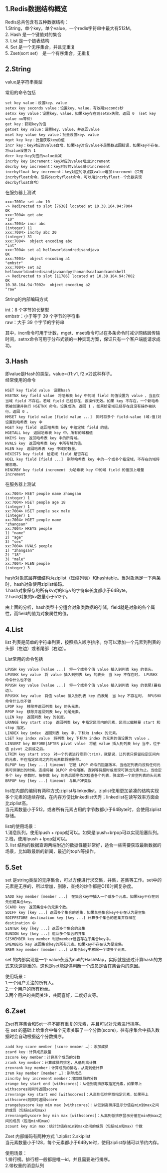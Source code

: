 ## 1.Redis数据结构概览  
Redis总共包含有五种数据结构：  
1.String，单个key，单个value，一个redis字符串中最大有512M。  
2. Hash 是一个键值对的集合  
3. List 是一个链表结构  
4. Set 是一个无序集合，并且无重复  
5. Zset(sort set)　是一个有序集合，无重复  

## 2.String
value是字符串类型  

常用的命令包括  

```
set key value：设置key、value
setex key seconds value：设置key、value，有效期seconds秒
setnx key value：设置key、value，如果key存在则setnx失败，返回 0 （set key value nx等价）
get key：获取key的值
getset key value：设置key、value，并返回value
mset key value key value：批量设置key、value
mget key key：批量获取key的值
incr key：key对应的value自增，如果key对应value不是整数返回错误，如果key不存在，将value设置为 1
decr key:key对应的value自减
incrby key increment：key对应的value增加increment
decrby key increment：key对应的value减少increment
incrbyfloat key increment：key对应的浮点数value增加increment（只有incrbyfloat命令，没有decrbyfloat命令，可以用incrbyfloat一个负数实现decrbyfloat命令）
```  

在服务器上测试  

```
xxx:7001> set abc 10
-> Redirected to slot [7638] located at 10.38.164.94:7004
OK
xxx:7004> get abc
"10"
xxx:7004> incr abc
(integer) 11
xxx:7004> incrby abc 20
(integer) 31
xxx:7004>  object encoding abc
"int"
xxx:7004> set a1 helloworldandredisandjava
OK
xxx:7004>  object encoding a1
"embstr"
xxx:7004> set a2 helloworldandredisandjavaandpythonandscalaandcandshell
-> Redirected to slot [11786] located at 10.38.164.94:7002
OK
10.38.164.94:7002>  object encoding a2
"raw"
```  

String的内部编码方式  

int：8 个字节的长整型  
embstr：小于等于 39 个字节的字符串  
raw：大于 39 个字节的字符串  

其中，incr命令可用于计数，mget、mset命令可以在多条命令时减少网络层传输时间，setnx命令可用于分布式锁的一种实现方案，保证只有一个客户端能请求成功。  


## 3.Hash
即value是Hash的类型，value={f1:v1, f2:v2}这种样子。  
经常使用的命令  

```
HSET key field value　设置hash
HSETNX key field value　将哈希表 key 中的域 field 的值设置为 value ，当且仅当域 field 不存在。若域 field 已经存在，该操作无效。如果 key 不存在，一个新哈希表被创建并执行 HSETNX 命令。设置成功，返回 1 。如果给定域已经存在且没有操作被执行，返回 0 。
HMSET key field value [field value ...]　同时将多个 field-value (域-值)对设置到哈希表 key 中
HGET key field　返回哈希表 key 中给定域 field 的值。
HGETALL key　返回哈希表 key 中，所有的域和值
HKEYS key　返回哈希表 key 中的所有域。
HVALS key　返回哈希表 key 中所有域的值。
HLEN key　返回哈希表 key 中域的数量。
HEXISTS key field　给定域 field 是否存在
HDEL key field [field ...]　删除哈希表 key 中的一个或多个指定域，不存在的域将被忽略。
HINCRBY key field increment　为哈希表 key 中的域 field 的值加上增量 increment 
```  

在服务器上测试  

```
xx:7004> HSET people name zhangsan
(integer) 1
xx:7004> HSET people age 18
(integer) 1
xx:7004> HSET people sex male
(integer) 1
xx:7004> HGET people name
"zhangsan"
xx:7004> HKEYS people
1) "name"
2) "age"
3) "sex"
xx:7004> HVALS people
1) "zhangsan"
2) "18"
3) "male"
xx:7004> HLEN people
(integer) 3
```  

hash对象底层存储结构为ziplist（压缩列表）和hashtable。当对象满足一下两条时，hash对象使用ziplist编码。  
1.hash对象保存的所有kv对的k与v的字符串长度都小于64Byte。  
2.hash对象的kv数量小于512个。  


由上面的分析，hash类型十分适合对象类数据的存储，field就是对象的各个属性，而field的值为对象属性的值。  

## 4.List
list 列表是简单的字符串列表，按照插入顺序排序。你可以添加一个元素到列表的头部（左边）或者尾部（右边）。  

List常用的命令包括  

```
LPUSH key value [value ...]　将一个或多个值 value 插入到列表 key 的表头。
LPUSHX key value　将 value 插入到列表 key 的表头　当 key 不存在时， LPUSHX 命令什么也不做
RPUSH key value [value ...]　将一个或多个值 value 插入到列表 key 的表尾(最右边)。
RPUSHX key value　将值 value 插入到列表 key 的表尾　当 key 不存在时， RPUSHX 命令什么也不做
LPOP key　移除并返回列表 key 的头元素。
RPOP key　移除并返回列表 key 的尾元素。
LLEN key　返回列表 key 的长度。
LRANGE key start stop　返回列表 key 中指定区间内的元素，区间以偏移量 start 和 stop 指定。
LINDEX key index　返回列表 key 中，下标为 index 的元素。
LSET key index value　将列表 key 下标为 index 的元素的值设置为 value 。
LINSERT key BEFORE|AFTER pivot value　将值 value 插入到列表 key 当中，位于值 pivot 之前或之后。
LTRIM key start stop　对一个列表进行修剪(trim)，就是说，让列表只保留指定区间内的元素，不在指定区间之内的元素都将被删除。
BLPOP key [key ...] timeout　它是 LPOP 命令的阻塞版本，当给定列表内没有任何元素可供弹出的时候，连接将被 BLPOP 命令阻塞，直到等待超时或发现可弹出元素为止。当给定多个 key 参数时，按参数 key 的先后顺序依次检查各个列表，弹出第一个非空列表的头元素
BRPOP key [key ...] timeout　与BLPOP类似
```  

list在内部的编码有两种方式:ziplist与linkedlist。ziplist使用更加紧凑的结构实现多个元素的连续存储，在内存方便比linkedlist优秀；linkedlist在读写效率方面会比ziplist高。  
当元素数量小于512，或者所有元素占用的字节数都小于64Byte时，会使用ziplist存储。  

list的使用场景：  
1.消息队列，使用lpush + rpop就可以。如果是lpush+brpop可以实现阻塞队列。  
2.栈，使用lpush + lpop就可以。  
3. list 结构的数据查询两端附近的数据性能非常好，适合一些需要获取最新数据的场景，比如取最新的新闻，最近的topN等操作。  

## 5.Set  
set 是string类型的无序集合，可以方便进行求交集，并集，差集等工作。set中的元素是无序的，所以增加，删除，查找的炒作都是O(1)时间复杂度。  

```
SADD key member [member ...]　在集合key中插入一个或多个元素。如果key不存在则先创建集合key。
SCARD key　返回集合中的元素个数。
SDIFF key [key ...] 返回多个集合的差集，如果某些集合key不存在认为是空集
SDIFFSTORE destination key [key ...] 计算多个集合的差集并存储在 destination 中
SINTER key [key ...] 返回多个集合的交集
SUNION key [key ...] 返回多个集合的并集
SISMEMBER key member 判断member是否存在于集合key中。
SMEMBERS key 返回集合key的所有元素。如果key不存在认为是空集。
SREM key member [member ...] 从集合key中移除一个或多个元素。
```  

set 的内部实现是一个 value永远为null的HashMap，实际就是通过计算hash的方式来快速排重的，这也是set能提供判断一个成员是否在集合内的原因。  


使用场景：  
1.一个用户关注的所有人。  
2.一个用户的所有粉丝。  
3.两个用户的共同关注，共同喜好，二度好友等。  

## 6.Zset
Zset有序集合和Set一样不能有重复的元素，并且可以对元素进行排序。  
在 set 的基础上给集合中每个元素关联了一个分数(score)，往有序集合中插入数据时会自动根据这个分数排序。  

```
zadd key score member [score member …]：添加成员
zcard key：计算成员数量
zscore key member：计算某个成员的分数
zrank key member：计算成员的排名，从低到高计算
zrevrank key member：计算成员的排名，从高到低计算
zrem key member [member …]：删除成员
zincrby key increment member：增加成员的分数
zrange key start end [withscores]：从低到高排序取指定元素，如果带上withscores则同时返回score
zrevrange key start end [withscores]：从高到低排序取指定元素，如果带上withscores则同时返回score
zrangebyscore key min max [withscores]：从低到高排序显示分值在min到max之间的成员（包括min和max）
zrevrangebyscore key min max [withscores]：从高到低排序显示分值在min到max之间的成员（包括min和max）
zcount key min max：统计分值在min到max之间的成员（包括min和max）个数
```  

Zset 内部编码有两种方式 1.ziplist 2.skiplist  
当元素数量小于128，每个元素都小于64Byte时，使用ziplist存储可以节约内存。  

使用场景：  
1.排行榜。排行榜一般都是唯一id，并且需要进行排序。  
2.带权重的消息队列  